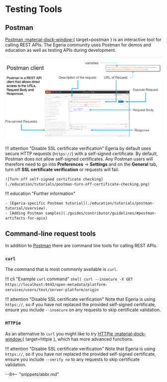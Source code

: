 <!-- SPDX-License-Identifier: CC-BY-4.0 -->
<!-- Copyright Contributors to the Egeria project 2020. -->

# Testing Tools

## Postman

[Postman :material-dock-window:](https://www.postman.com/){ target=postman } is an interactive tool for calling REST APIs. The Egeria community uses Postman for demos and education as well as testing APIs during development.

![Postman client](./education/tutorials/postman-tutorial/postman-client.png)

!!! attention "Disable SSL certificate verification"
    Egeria by default uses secure HTTP requests (`https://`) with a self-signed certificate. By default, Postman does not allow self-signed certificates. Any Postman users will therefore need to go into **Preferences** -> **Settings** and on the **General** tab, turn off **SSL certificate verification** or requests will fail.

    ![Turn off self-signed certificate checking](./education/tutorials/postman-turn-off-certificate-checking.png)

!!! education "Further information"

    - [Egeria-specific Postman tutorial](./education/tutorials/postman-tutorial/overview).
    - [Adding Postman samples](./guides/contributor/guidelines/#postman-artifacts-for-apis)

## Command-line request tools

In addition to [Postman](#postman) there are command line tools for calling REST APIs.

### `curl`

The command that is most commonly available is `curl`.

!!! cli "Example `curl` command"
    ```shell
    curl --insecure -X GET https://localhost:9443/open-metadata/platform-services/users/test/server-platform/origin
    ```

!!! attention "Disable SSL certificate verification"
    Note that Egeria is using `https://`, so if you have not replaced the provided self-signed certificate, ensure you include `--insecure` on any requests to skip certificate validation.

### `HTTPie`

As an alternative to `curl` you might like to try [HTTPie :material-dock-window:](https://httpie.org/){ target=httpie }, which has more advanced functions.

!!! attention "Disable SSL certificate verification"
    Note that Egeria is using `https://`, so if you have not replaced the provided self-signed certificate, ensure you include `--verify no` to any requests to skip certificate validation.

--8<-- "snippets/abbr.md"
